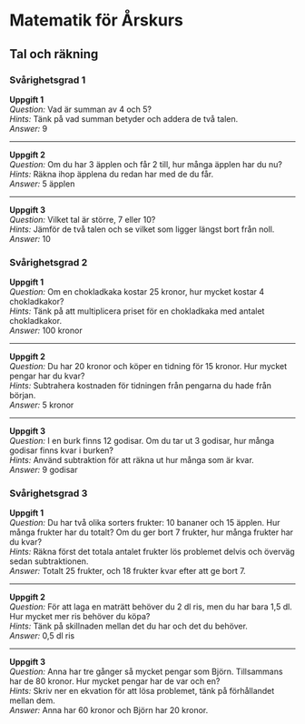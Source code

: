 # Matematik för Årskurs 
## Tal och räkning

### Svårighetsgrad 1
**Uppgift 1**  
*Question:* Vad är summan av 4 och 5?  
*Hints:* Tänk på vad summan betyder och addera de två talen.  
*Answer:* 9  

---

**Uppgift 2**  
*Question:* Om du har 3 äpplen och får 2 till, hur många äpplen har du nu?  
*Hints:* Räkna ihop äpplena du redan har med de du får.  
*Answer:* 5 äpplen  

---

**Uppgift 3**  
*Question:* Vilket tal är större, 7 eller 10?  
*Hints:* Jämför de två talen och se vilket som ligger längst bort från noll.  
*Answer:* 10  

### Svårighetsgrad 2
**Uppgift 1**  
*Question:* Om en chokladkaka kostar 25 kronor, hur mycket kostar 4 chokladkakor?  
*Hints:* Tänk på att multiplicera priset för en chokladkaka med antalet chokladkakor.  
*Answer:* 100 kronor  

---

**Uppgift 2**  
*Question:* Du har 20 kronor och köper en tidning för 15 kronor. Hur mycket pengar har du kvar?  
*Hints:* Subtrahera kostnaden för tidningen från pengarna du hade från början.  
*Answer:* 5 kronor  

---

**Uppgift 3**  
*Question:* I en burk finns 12 godisar. Om du tar ut 3 godisar, hur många godisar finns kvar i burken?  
*Hints:* Använd subtraktion för att räkna ut hur många som är kvar.  
*Answer:* 9 godisar  

### Svårighetsgrad 3
**Uppgift 1**  
*Question:* Du har två olika sorters frukter: 10 bananer och 15 äpplen. Hur många frukter har du totalt? Om du ger bort 7 frukter, hur många frukter har du kvar?  
*Hints:* Räkna först det totala antalet frukter lös problemet delvis och överväg sedan subtraktionen.  
*Answer:* Totalt 25 frukter, och 18 frukter kvar efter att ge bort 7.  

---

**Uppgift 2**  
*Question:* För att laga en maträtt behöver du 2 dl ris, men du har bara 1,5 dl. Hur mycket mer ris behöver du köpa?  
*Hints:* Tänk på skillnaden mellan det du har och det du behöver.  
*Answer:* 0,5 dl ris  

---

**Uppgift 3**  
*Question:* Anna har tre gånger så mycket pengar som Björn. Tillsammans har de 80 kronor. Hur mycket pengar har de var och en?  
*Hints:* Skriv ner en ekvation för att lösa problemet, tänk på förhållandet mellan dem.  
*Answer:* Anna har 60 kronor och Björn har 20 kronor.  